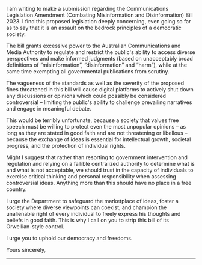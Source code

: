 I am writing to make a submission regarding the Communications Legislation Amendment (Combating Misinformation and
Disinformation) Bill 2023. I find this proposed legislation deeply concerning, even going so far as to say that it is an assault on the
bedrock principles of a democratic society.

The bill grants excessive power to the Australian Communications and Media Authority to regulate and restrict the public's ability
to access diverse perspectives and make informed judgments (based on unacceptably broad definitions of “misinformation”,
“disinformation” and “harm”), while at the same time exempting all governmental publications from scrutiny.

The vagueness of the standards as well as the severity of the proposed fines threatened in this bill will cause digital platforms to
actively shut down any discussions or opinions which could possibly be considered controversial – limiting the public's ability to
challenge prevailing narratives and engage in meaningful debate.

This would be terribly unfortunate, because a society that values free speech must be willing to protect even the most unpopular
opinions – as long as they are stated in good faith and are not threatening or libellous – because the exchange of ideas is essential
for intellectual growth, societal progress, and the protection of individual rights.

Might I suggest that rather than resorting to government intervention and regulation and relying on a fallible centralized authority to
determine what is and what is not acceptable, we should trust in the capacity of individuals to exercise critical thinking and
personal responsibility when assessing controversial ideas. Anything more than this should have no place in a free country.

I urge the Department to safeguard the marketplace of ideas, foster a society where diverse viewpoints can coexist, and
champion the unalienable right of every individual to freely express his thoughts and beliefs in good faith. This is why I call on you
to strip this bill of its Orwellian-style control.

I urge you to uphold our democracy and freedoms.

Yours sincerely,


-----

